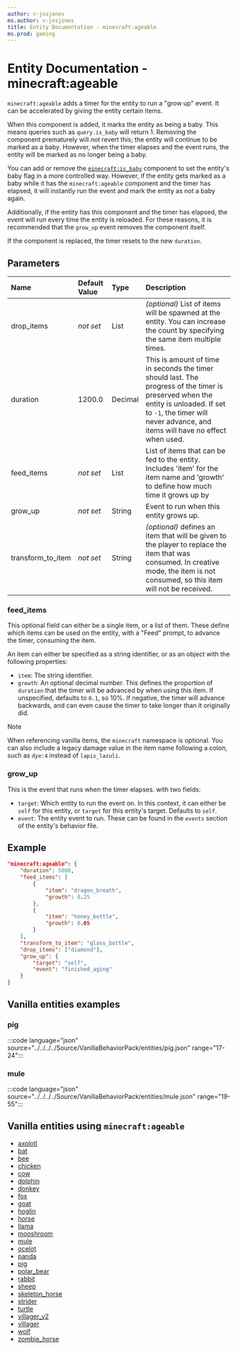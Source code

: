 ```yaml
---
author: v-josjones
ms.author: v-josjones
title: Entity Documentation - minecraft:ageable
ms.prod: gaming
---
```


# Entity Documentation - minecraft:ageable

`minecraft:ageable` adds a timer for the entity to run a "grow up" event. It can be accelerated by giving the entity certain items.

When this component is added, it marks the entity as being a baby. This means queries such as `query.is_baby` will return 1. Removing the component prematurely will *not* revert this; the entity will continue to be marked as a baby. However, when the timer elapses and the event runs, the entity will be marked as no longer being a baby.

You can add or remove the [`minecraft:is_baby`](../EntityProperties/minecraftProperty_is_baby.md) component to set the entity's baby flag in a more controlled way. However, if the entity gets marked as a baby while it has the `minecraft:ageable` component and the timer has elapsed, it will instantly run the event and mark the entity as not a baby again.

Additionally, if the entity has this component and the timer has elapsed, the event will run every time the entity is reloaded. For these reasons, it is recommended that the `grow_up` event removes the component itself.

If the component is replaced, the timer resets to the new `duration`.

## Parameters

|Name |Default Value  |Type  |Description  |
|:----------|:----------|:----------|:----------|
|drop_items|*not set* | List|*(optional)*  List of items will be spawned at the entity. You can increase the count by specifying the same item multiple times. |
|duration| 1200.0| Decimal| This is amount of time in seconds the timer should last. The progress of the timer is preserved when the entity is unloaded. If set to `-1`, the timer will never advance, and items will have no effect when used.|
|feed_items|*not set* | List| List of items that can be fed to the entity. Includes 'item' for the item name and 'growth' to define how much time it grows up by |
|grow_up|*not set* | String|  Event to run when this entity grows up. |
|transform_to_item|*not set* | String| *(optional)*  defines an item that will be given to the player to replace the item that was consumed. In creative mode, the item is not consumed, so this item will not be received.|

### feed_items

This optional field can either be a single item, or a list of them. These define which items can be used on the entity, with a "Feed" prompt, to advance the timer, consuming the item.

An item can either be specified as a string identifier, or as an object with the following properties:
- `item`: The string identifier.
- `growth`: An optional decimal number. This defines the proportion of `duration` that the timer will be advanced by when using this item. If unspecified, defaults to `0.1`, so 10%. If negative, the timer will advance backwards, and can even cause the timer to take longer than it originally did.

> [!NOTE]
> When referencing vanilla items, the `minecraft` namespace is optional. You can also include a legacy damage value in the item name following a colon, such as `dye:4` instead of `lapis_lazuli`.


### grow_up

This is the event that runs when the timer elapses. with two fields:
- `target`: Which entity to run the event on. In this context, it can either be `self` for this entity, or `target` for this entity's target. Defaults to `self`.
- `event`: The entity event to run. These can be found in the `events` section of the entity's behavior file.


## Example

```json
"minecraft:ageable": {
    "duration": 5000,
    "feed_items": [
        {
            "item": "dragon_breath",
            "growth": 0.25
        },
        {
            "item": "honey_bottle",
            "growth": 0.05
        }
    ],
    "transform_to_item": "glass_bottle",
    "drop_items": ["diamond"],
    "grow_up": {
        "target": "self",
        "event": "finished_aging"
    }
}
```

## Vanilla entities examples

### pig

:::code language="json" source="../../../../Source/VanillaBehaviorPack/entities/pig.json" range="17-24":::

### mule

:::code language="json" source="../../../../Source/VanillaBehaviorPack/entities/mule.json" range="19-55":::

## Vanilla entities using `minecraft:ageable`

- [axolotl](../../../../Source/VanillaBehaviorPack_Snippets/entities/axolotl.md)
- [bat](../../../../Source/VanillaBehaviorPack_Snippets/entities/bat.md)
- [bee](../../../../Source/VanillaBehaviorPack_Snippets/entities/bee.md)
- [chicken](../../../../Source/VanillaBehaviorPack_Snippets/entities/chicken.md)
- [cow](../../../../Source/VanillaBehaviorPack_Snippets/entities/cow.md)
- [dolphin](../../../../Source/VanillaBehaviorPack_Snippets/entities/dolphin.md)
- [donkey](../../../../Source/VanillaBehaviorPack_Snippets/entities/donkey.md)
- [fox](../../../../Source/VanillaBehaviorPack_Snippets/entities/fox.md)
- [goat](../../../../Source/VanillaBehaviorPack_Snippets/entities/goat.md)
- [hoglin](../../../../Source/VanillaBehaviorPack_Snippets/entities/hoglin.md)
- [horse](../../../../Source/VanillaBehaviorPack_Snippets/entities/horse.md)
- [llama](../../../../Source/VanillaBehaviorPack_Snippets/entities/llama.md)
- [mooshroom](../../../../Source/VanillaBehaviorPack_Snippets/entities/mooshroom.md)
- [mule](../../../../Source/VanillaBehaviorPack_Snippets/entities/mule.md)
- [ocelot](../../../../Source/VanillaBehaviorPack_Snippets/entities/ocelot.md)
- [panda](../../../../Source/VanillaBehaviorPack_Snippets/entities/panda.md)
- [pig](../../../../Source/VanillaBehaviorPack_Snippets/entities/pig.md)
- [polar_bear](../../../../Source/VanillaBehaviorPack_Snippets/entities/polar_bear.md)
- [rabbit](../../../../Source/VanillaBehaviorPack_Snippets/entities/rabbit.md)
- [sheep](../../../../Source/VanillaBehaviorPack_Snippets/entities/sheep.md)
- [skeleton_horse](../../../../Source/VanillaBehaviorPack_Snippets/entities/skeleton_horse.md)
- [strider](../../../../Source/VanillaBehaviorPack_Snippets/entities/strider.md)
- [turtle](../../../../Source/VanillaBehaviorPack_Snippets/entities/turtle.md)
- [villager_v2](../../../../Source/VanillaBehaviorPack_Snippets/entities/villager_v2.md)
- [villager](../../../../Source/VanillaBehaviorPack_Snippets/entities/villager.md)
- [wolf](../../../../Source/VanillaBehaviorPack_Snippets/entities/wolf.md)
- [zombie_horse](../../../../Source/VanillaBehaviorPack_Snippets/entities/zombie_horse.md)
